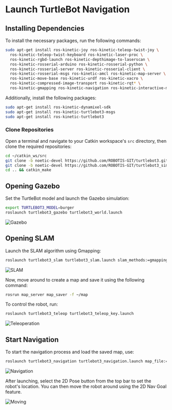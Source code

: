 # Launch TurtleBot Navigation

## Installing Dependencies

To install the necessary packages, run the following commands:

```bash
sudo apt-get install ros-kinetic-joy ros-kinetic-teleop-twist-joy \
  ros-kinetic-teleop-twist-keyboard ros-kinetic-laser-proc \
  ros-kinetic-rgbd-launch ros-kinetic-depthimage-to-laserscan \
  ros-kinetic-rosserial-arduino ros-kinetic-rosserial-python \
  ros-kinetic-rosserial-server ros-kinetic-rosserial-client \
  ros-kinetic-rosserial-msgs ros-kinetic-amcl ros-kinetic-map-server \
  ros-kinetic-move-base ros-kinetic-urdf ros-kinetic-xacro \
  ros-kinetic-compressed-image-transport ros-kinetic-rqt* \
  ros-kinetic-gmapping ros-kinetic-navigation ros-kinetic-interactive-markers
```

Additionally, install the following packages:

```bash
sudo apt-get install ros-kinetic-dynamixel-sdk
sudo apt-get install ros-kinetic-turtlebot3-msgs
sudo apt-get install ros-kinetic-turtlebot3
```

### Clone Repositories

Open a terminal and navigate to your Catkin workspace's `src` directory, then clone the required repositories:

```bash
cd ~/catkin_ws/src
git clone -b noetic-devel https://github.com/ROBOTIS-GIT/turtlebot3.git
git clone -b noetic-devel https://github.com/ROBOTIS-GIT/turtlebot3_simulations
cd .. && catkin_make
```

## Opening Gazebo

Set the TurtleBot model and launch the Gazebo simulation:

```bash
export TURTLEBOT3_MODEL=burger
roslaunch turtlebot3_gazebo turtlebot3_world.launch
```

![Gazebo](https://drive.google.com/uc?export=view&id=1ghDZbwN2kZLA1jPcQK9h7cbVOxgGRl1N)

## Opening SLAM

Launch the SLAM algorithm using Gmapping:

```bash
roslaunch turtlebot3_slam turtlebot3_slam.launch slam_methods:=gmapping
```

![SLAM](https://drive.google.com/uc?export=view&id=1P6zUD9RhPyQjzqz2vE9TIcYjhATpI2g3)

Now, move around to create a map and save it using the following command:

```bash
rosrun map_server map_saver -f ~/map
```

To control the robot, run:

```bash
roslaunch turtlebot3_teleop turtlebot3_teleop_key.launch
```

![Teleoperation](https://drive.google.com/uc?export=view&id=1ioQuyStFWdGhVa6ayfnaM9l7qjOLCyQ3)

## Start Navigation

To start the navigation process and load the saved map, use:

```bash
roslaunch turtlebot3_navigation turtlebot3_navigation.launch map_file:='/home/muh/map.yaml'
```

![Navigation](https://drive.google.com/uc?export=view&id=1T1yw3D7MsgFYplwMvD_ea-2hz54MxtXR)

After launching, select the 2D Pose button from the top bar to set the robot's location. You can then move the robot around using the 2D Nav Goal feature.

![Moving](https://drive.google.com/uc?export=view&id=1az6VePMxwIiayoP6KBD6_t28-PVapXG9)
